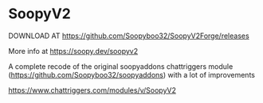 

# SoopyV2

DOWNLOAD AT https://github.com/Soopyboo32/SoopyV2Forge/releases

More info at https://soopy.dev/soopyv2

A complete recode of the original soopyaddons chattriggers module (https://github.com/Soopyboo32/soopyaddons) with a lot of improvements

https://www.chattriggers.com/modules/v/SoopyV2

